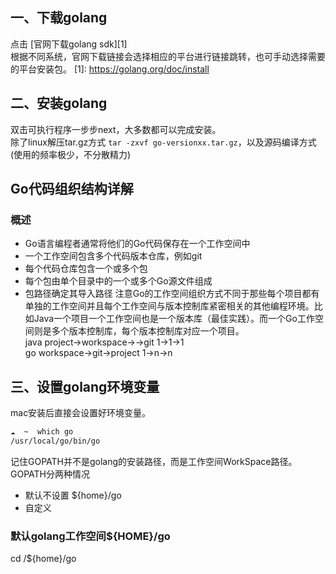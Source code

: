 ## 一、下载golang
点击 [官网下载golang sdk][1]  
根据不同系统，官网下载链接会选择相应的平台进行链接跳转，也可手动选择需要的平台安装包。
[1]: https://golang.org/doc/install

## 二、安装golang
双击可执行程序一步步next，大多数都可以完成安装。  
除了linux解压tar.gz方式 `tar -zxvf go-versionxx.tar.gz`，以及源码编译方式(使用的频率极少，不分散精力)

## Go代码组织结构详解
### 概述
* Go语言编程者通常将他们的Go代码保存在一个工作空间中
* 一个工作空间包含多个代码版本仓库，例如git
* 每个代码仓库包含一个或多个包
* 每个包由单个目录中的一个或多个Go源文件组成
* 包路径确定其导入路径
注意Go的工作空间组织方式不同于那些每个项目都有单独的工作空间并且每个工作空间与版本控制库紧密相关的其他编程环境。比如Java一个项目一个工作空间也是一个版本库（最佳实践）。而一个Go工作空间则是多个版本控制库，每个版本控制库对应一个项目。  
java project->workspace->->git
1->1->1   
go workspace->git->project
1->n->n

## 三、设置golang环境变量
mac安装后直接会设置好环境变量。
```sh
☁  ~  which go
/usr/local/go/bin/go
```
记住GOPATH并不是golang的安装路径，而是工作空间WorkSpace路径。
GOPATH分两种情况
* 默认不设置 ${home}/go
* 自定义
### 默认golang工作空间${HOME}/go
cd /${home}/go




